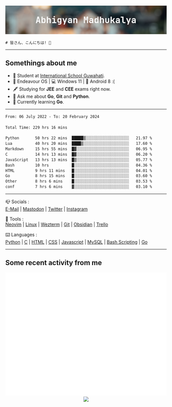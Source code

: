 ![header](./header.png)
```
# 皆さん、こんにちは! 👋
```
---

## Somethings about me
- 📕 Student at [International School Guwahati](https://internationalschoolguwahati.com/).
- 🐧 Endeavour OS | 💻 Windows 11 | 🤖 Android 8 :(
- 🖋️ Studying for **JEE** and **CEE** exams right now.
- 💬 Ask me about **Go**, **Git** and **Python**.
- 🔭 Currently learning **Go**.

---

<!--START_SECTION:waka-->

```txt
From: 06 July 2022 - To: 20 February 2024

Total Time: 229 hrs 16 mins

Python       50 hrs 22 mins  █████▒░░░░░░░░░░░░░░░░░░░   21.97 %
Lua          40 hrs 20 mins  ████▒░░░░░░░░░░░░░░░░░░░░   17.60 %
Markdown     15 hrs 55 mins  █▓░░░░░░░░░░░░░░░░░░░░░░░   06.95 %
C            14 hrs 13 mins  █▓░░░░░░░░░░░░░░░░░░░░░░░   06.20 %
JavaScript   13 hrs 13 mins  █▒░░░░░░░░░░░░░░░░░░░░░░░   05.77 %
Bash         10 hrs          █░░░░░░░░░░░░░░░░░░░░░░░░   04.36 %
HTML         9 hrs 11 mins   █░░░░░░░░░░░░░░░░░░░░░░░░   04.01 %
Go           8 hrs 15 mins   █░░░░░░░░░░░░░░░░░░░░░░░░   03.60 %
Other        8 hrs 6 mins    █░░░░░░░░░░░░░░░░░░░░░░░░   03.53 %
conf         7 hrs 6 mins    ▓░░░░░░░░░░░░░░░░░░░░░░░░   03.10 %
```

<!--END_SECTION:waka-->

---

📪 Socials :<br>
[E-Mail](mailto:abhigyanmadhukalya@skiff.com) | [Mastodon](https://mstdn.social/@abhigyanmadhukalya) | [Twitter](https://twitter.com/abhimadhukalya) | [Instagram](https://www.instagram.com/abhigyan.madhukalya/)

🧰 Tools :<br>
[Neovim](https://neovim.oi) | [Linux](https://endeavouros.com/) | [Wezterm](https://wezfurlong.org/wezterm/index.html) | [Git](https://git-scm.com/) | [Obsidian](https://obsidian.md) | [Trello](https://trello.com)

⌨️ Languages :<br>
[Python](https://python.org) | [C](https://www.iso.org/standard/74528.html) | [HTML](https://html.spec.whatwg.org/) | [CSS](https://www.w3.org/Style/CSS/Overview.en.html) | [Javascript](https://developer.mozilla.org/en-US/docs/Web/javascript) | [MySQL](https://www.mysql.com/) | [Bash Scripting](https://www.gnu.org/software/bash/) | [Go](https://go.dev)

---

## Some recent activity from me
<p align="center">
  <img src="./github-metrics.svg" />
  <img src="https://github-profile-summary-cards.vercel.app/api/cards/profile-details?username=abhigyanmadhukalya&theme=github_dark" />
</p>

